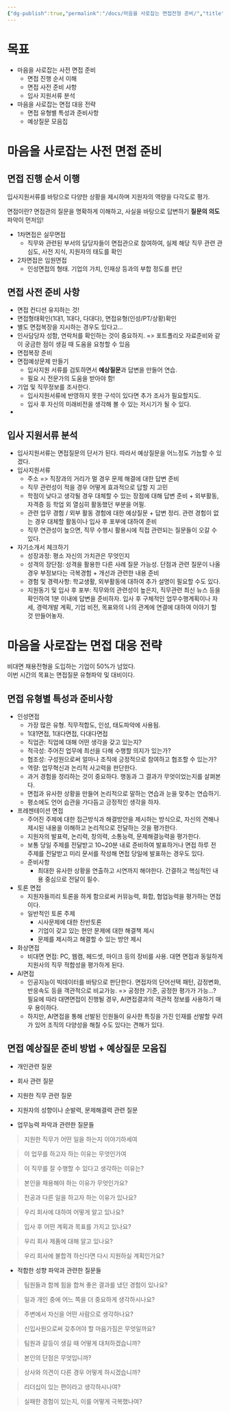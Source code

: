 ```yaml
---
{"dg-publish":true,"permalink":"/docs/마음을 사로잡는 면접전형 준비/","title":"마음을 사로잡는 면접전형 준비"}
---
```



# 목표

- 마음을 사로잡는 사전 면접 준비
	- 면접 진행 순서 이해
	- 면접 사전 준비 사항
	- 입사 지원서류 분석
- 마음을 사로잡는 면접 대응 전략
	- 면접 유형별 특성과 준비사항
	- 예상질문 모음집

# 마음을 사로잡는 사전 면접 준비

## 면접 진행 순서 이행

입사지원서류를 바탕으로 다양한 상황을 제시하며 지원자의 역량을 다각도로 평가. 

면접이란? 면접관의 질문을 명확하게 이해하고, 사실을 바탕으로 답변하기 **질문의 의도**파악이 먼저임!

- 1차면접은 실무면접
	- 직무와 관련된 부서의 담당자들이 면접관으로 참여하여, 실제 해당 직무 관련 관심도, 사전 지식, 지원자의 태도를 확인
- 2차면접은 임원면접
	- 인성면접의 형태. 기업의 가치, 인재상 등과의 부합 정도를 판단

## 면접 사전 준비 사항

- 면접 컨디션 유지하는 것!
- 면접형태확인(1대1, 1대다, 다대다), 면접유형(인성/PT/상황)확인
- 별도 면접복장을 지시하는 경우도 있다고...
- 인사담당자 성함, 연락처를 확인하는 것이 중요하지. => 포트폴리오 자료준비와 같이 궁금한 점이 생길 때 도움을 요청할 수 있음
- 면접복장 준비
- 면접예상문제 만들기
	- 입사지원 서류를 검토하면서 **예상질문**과 답변을 만들어 연습.
	- 필요 시 전문가의 도움을 받아야 함!
- 기업 및 직무정보를 조사한다.
	- 입사지원서류에 반영하지 못한 구석이 있다면 추가 조사가 필요할지도.
	- 입사 후 자신의 미래비전을 생각해 볼 수 있는 저시기가 될 수 있다.
- 

## 입사 지원서류 분석

- 입사지원서류는 면접질문의 단서가 된다. 따라서 예상질문을 어느정도 가늠할 수 있겠다.
- 입사지원서류
	- 주소 => 직장과의 거리가 멀 경우 문제 해결에 대한 답변 준비
	- 직무 관련성이 적을 경우 어떻게 효과적으로 답할 지 고민
	- 학점이 낮다고 생각될 경우 대체할 수 있는 장점에 대해 답변 준비 + 외부활동, 자격증 등 학업 외 열심히 활동했던 부분을 어필.
	- 관련 업무 경험 / 외부 활동 경험에 대한 예상질문 + 답변 정리. 관련 경험이 없는 경우 대체할 활동이나 입사 후 포부에 대하여 준비
	- 직무 연관성이 높으면, 직무 수행시 활용시에 직접 관련되는 질문들이 오갈 수 있다.
- 자기소개서 체크하기
	- 성장과정: 평소 자신의 가치관은 무엇인지 
	- 성격의 장단점: 성격을 활용한 다른 사례 질문 가능성. 단점과 관련 질문이 나올 경우 부정보다는 극복경험 + 개선과 관련한 내용 준비
	- 경험 및 경력사항: 학교생활, 외부활동에 대하여 추가 설명이 필요할 수도 있다.
	- 지원동기 및 입사 후 포부: 직무와의 관련성이 높은지, 직무관련 최신 뉴스 등을 확인하여 1분 이내에 답변을 준비하자. 입사 후 구체적인 업무수행계획이나 자세, 경력개발 계획, 기업 비전, 목표와의 나의 관계에 연결에 대하여 이야기 할 것 만들어놓자.

# 마음을 사로잡는 면접 대응 전략

비대면 채용전형을 도입하는 기업이 50%가 넘었다.  
이번 시간의 목표는 면접질문 유형파악 및 대비이다.

## 면접 유형별 특성과 준비사항

- 인성면접
	- 가장 많은 유형. 직무적합도, 인성, 태도파악에 사용됨.
	- 1대1면접, 1대다면접, 다대다면접
	- 직업관: 직업에 대해 어떤 생각을 갖고 있는지?
	- 적극성: 주어진 업무에 최선을 다해 수행할 의지가 있는가?
	- 협조성: 구성원으로써 얼마나 조직에 긍정적으로 참여하고 협조할 수 있는가?
	- 역량: 업무혁신과 논리적 사고력을 판단한다. 
	- 과거 경험을 정리하는 것이 중요하다. 행동과 그 결과가 무엇이었는지를 살펴본다. 
	- 면접과 유사한 상황을 만들어 논리적으로 말하는 연습과 눈을 맞추는 연습하기.
	- 평소에도 언어 습관을 가다듬고 긍정적인 생각을 하자.
- 프레젠테이션 면접
	- 주어진 주제에 대한 접근방식과 해결방안을 제시하는 방식으로, 자신의 견해나 제시된 내용을 이해하고 논리적으로 전달하는 것을 평가한다.
	- 지원자의 발표력, 논리력, 창의력, 소통능력, 문제해결능력을 평가한다.
	- 보통 당일 주제를 전달받고 10~20분 내로 준비하여 발표하거나 면접 하루 전 주제를 전달받고 미리 문서를 작성해 면접 당일에 발표하는 경우도 있다.
	- 준비사항
		- 최대한 유사한 상황을 연출하고 시연까지 해야한다. 간결하고 핵심적인 내용 중심으로 전달이 필수.		  
- 토론 면접
	- 지원자들끼리 토론을 하게 함으로써 커뮤능력, 화합, 협업능력을 평가하는 면접이다.
	- 일반적인 토론 주제
		- 시사문제에 대한 찬반토론
		- 기업이 갖고 있는 현안 문제에 대한 해결책 제시
		- 문제를 제시하고 해결할 수 있는 방안 제시
- 화상면접
	- 비대면 면접: PC, 웹캠, 헤드셋, 마이크 등의 장비를 사용. 대면 면접과 동일하게 지원사의 직무 적합성을 평가하게 된다.
- AI면접
	- 인공지능이 빅데이터를 바탕으로 판단한다. 면접자의 단어선택 패턴, 감정변화, 반응속도 등을 객관적으로 비교가능. => 공정한 기준, 공정한 평가가 가능...? 필요에 따라 대면면접이 진행될 경우, AI면접결과의 객관적 정보를 사용하기 매우 용이하다.
	- 하지만, AI면접을 통해 선발된 인원들이 유사한 특징을 가진 인재를 선발할 우려가 있어 조직의 다양성을 해칠 수도 있다는 견해가 있다.

## 면접 예상질문 준비 방법 + 예상질문 모음집

- 개인관련 질문
- 회사 관련 질문
- 지원한 직무 관련 질문
- 지원자의 성향이나 순발력, 문제해결력 관련 질문

- 업무능력 파악과 관련한 질문들

> 지원한 직무가 어떤 일을 하는지 이야기하세여

> 이 업무를 하고자 하는 이유는 무엇인가여

> 이 직무를 잘 수행할 수 있다고 생각하는 이유는?

> 본인을 채용해야 하는 이유가 무엇인가요?

> 전공과 다른 일을 하고자 하는 이유가 있나요?

> 우리 회사에 대하여 어떻게 알고 있나요?

> 입사 후 어떤 계획과 목표를 가지고 있나요?

> 우리 회사 제품에 대해 알고 있나요?

> 우리 회사에 불합격 하신다면 다시 지원하실 계획인가요?

- 적합한 성향 파악과 관련한 질문들

> 팀원들과 함께 힘을 합쳐 좋은 결과를 냈던 경험이 있나요?

> 일과 개인 중에 어느 쪽을 더 중요하게 생각하시나요?

> 주변에서 자신을 어떤 사람으로 생각하나요?

> 신입사원으로써 갖추어야 할 마음가짐은 무엇일까요?

> 팀원과 갈등이 생길 때 어떻게 대처하겠습니까?

> 본인의 단점은 무엇입니까?

> 상사와 의견이 다른 경우 어떻게 하시겠습니까?

> 리더십이 있는 편이라고 생각하시나여?

> 실패한 경험이 있는지, 이를 어떻게 극복했나여?
